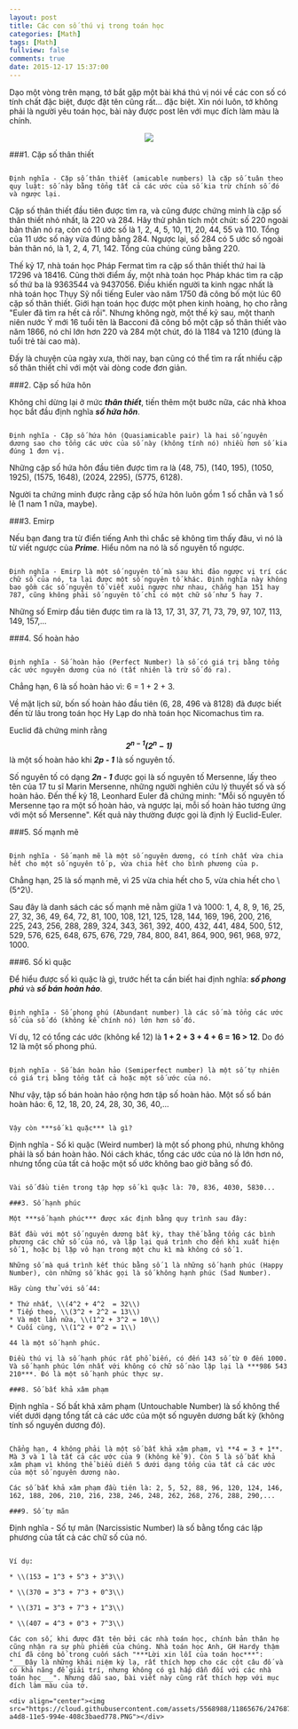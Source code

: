 ```yaml
---
layout: post
title: Các con số thú vị trong toán học
categories: [Math]
tags: [Math]
fullview: false
comments: true
date: 2015-12-17 15:37:00
---
```


Dạo một vòng trên mạng, tớ bắt gặp một bài khá thú vị nói về các con số có tính chất đặc biệt, được đặt tên cũng rất... đặc biệt. Xin nói luôn, tớ không phải là người yêu toán học, bài này được post lên với mục đích làm màu là chính.

<div align="center"><img src="https://cloud.githubusercontent.com/assets/5568988/11865676/247687b0-a4d8-11e5-994e-408c3baed778.PNG"></div>

###1. Cặp số thân thiết

```

Định nghĩa - Cặp số thân thiết (amicable numbers) là cặp số tuân theo quy luật: số này bằng tổng tất cả các ước của số kia trừ chính số đó và ngược lại.

```

Cặp số thân thiết đầu tiên được tìm ra, và cũng được chứng minh là cặp số thân thiết nhỏ nhất, là 220 và 284. Hãy thử phân tích một chút: số 220 ngoài bản thân nó ra, còn có 11 ước số là 1, 2, 4, 5, 10, 11, 20, 44, 55 và 110. Tổng của 11 ước số này vừa đúng bằng 284. Ngược lại, số 284 có 5 ước số ngoài bản thân nó, là 1, 2, 4, 71, 142. Tổng của chúng cũng bằng 220.

Thế kỷ 17, nhà toán học Pháp Fermat tìm ra cặp số thân thiết thứ hai là 17296 và 18416. Cũng thời điểm ấy, một nhà toán học Pháp khác tìm ra cặp số thứ ba là 9363544 và 9437056. Điều khiến người ta kinh ngạc nhất là nhà toán học Thụy Sỹ nổi tiếng Euler vào năm 1750 đã công bố một lúc 60 cặp số thân thiết. Giới hạn toán học được một phen kinh hoàng, họ cho rằng  "Euler đã tìm ra hết cả rồi". Nhưng không ngờ, một thế kỷ sau, một thanh niên nước Ý mới 16 tuổi tên là Bacconi đã công bố một cặp số thân thiết vào năm 1866, nó chỉ lớn hơn 220 và 284 một chút, đó là 1184 và 1210 (đúng là tuổi trẻ tài cao mà).

Đấy là chuyện của ngày xưa, thời nay, bạn cũng có thể tìm ra rất nhiều cặp số thân thiết chỉ với một vài dòng code đơn giản.

###2. Cặp số hứa hôn

Không chỉ dừng lại ở mức ***thân thiết***, tiến thêm một bước nữa, các nhà khoa học bắt đầu định nghĩa ***số hứa hôn***.

```

Định nghĩa - Cặp số hứa hôn (Quasiamicable pair) là hai số nguyên dương sao cho tổng các ước của số này (không tính nó) nhiều hơn số kia đúng 1 đơn vị.

```

Những cặp số hứa hôn đầu tiên được tìm ra là (48, 75), (140, 195), (1050, 1925), (1575, 1648), (2024, 2295), (5775, 6128).

Người ta chứng minh được rằng cặp số hứa hôn luôn gồm 1 số chẵn và 1 số lẻ (1 nam 1 nữa, maybe).

###3. Emirp

Nếu bạn đang tra từ điển tiếng Anh thì chắc sẽ không tìm thấy đâu, vì nó là từ viết ngược của ***Prime***. Hiểu nôm na nó là số nguyên tố ngược.

```

Định nghĩa - Emirp là một số nguyên tố mà sau khi đảo ngược vị trí các chữ số của nó, ta lại được một số nguyên tố khác. Định nghĩa này không bao gồm các số nguyên tố viết xuôi ngược như nhau, chẳng hạn 151 hay 787, cũng không phải số nguyên tố chỉ có một chữ số như 5 hay 7.

```

Những số Emirp đầu tiên được tìm ra là 13, 17, 31, 37, 71, 73, 79, 97, 107, 113, 149, 157,...

###4. Số hoàn hảo

```

Định nghĩa - Số hoàn hảo (Perfect Number) là số có giá trị bằng tổng các ước nguyên dương của nó (tất nhiên là trừ số đó ra).

```

Chẳng hạn, 6 là số hoàn hảo vì: 6 = 1 + 2 + 3.

Về mặt lịch sử, bốn số hoàn hảo đầu tiên (6, 28, 496 và 8128) đã được biết đến từ lâu trong toán học Hy Lạp do nhà toán học Nicomachus tìm ra.

Euclid đã chứng minh rằng ***$$2^{n-1}(2^n - 1)$$*** là một số hoàn hảo khi ***2p - 1*** là số nguyên tố.

Số nguyên tố có dạng ***2n - 1*** được gọi là số nguyên tố Mersenne, lấy theo tên của 17 tu sĩ Marin Mersenne, những người nghiên cứu lý thuyết số và số hoàn hảo. Đến thế kỷ 18, Leonhard Euler đã chứng minh: "Mỗi số nguyên tố Mersenne tạo ra một số hoàn hảo, và ngược lại, mỗi số hoàn hảo tương ứng với một số Mersenne". Kết quả này thường được gọi là định lý Euclid-Euler.

###5. Số mạnh mẽ

```Math

Định nghĩa - Số mạnh mẽ là một số nguyên dương, có tính chất vừa chia hết cho một số nguyên tố p, vừa chia hết cho bình phương của p.

```

Chẳng hạn, 25 là số mạnh mẽ, vì 25 vừa chia hết cho 5, vừa chia hết cho \\(5^2\\).

Sau đây là danh sách các số mạnh mẽ nằm giữa 1 và 1000: 1, 4, 8, 9, 16, 25, 27, 32, 36, 49, 64, 72, 81, 100, 108, 121, 125, 128, 144, 169, 196, 200, 216, 225, 243, 256, 288, 289, 324, 343, 361, 392, 400, 432, 441, 484, 500, 512, 529, 576, 625, 648, 675, 676, 729, 784, 800, 841, 864, 900, 961, 968, 972, 1000.

###6. Số kì quặc

Để hiểu được số kì quặc là gì, trước hết ta cần biết hai định nghĩa: ***số phong phú*** và ***số bán hoàn hảo***.

```

Định nghĩa - Số phong phú (Abundant number) là các số mà tổng các ước số của số đó (không kể chính nó) lớn hơn số đó.

```

Ví dụ, 12 có tổng các ước (không kể 12) là **1 + 2 + 3 + 4 + 6 = 16 > 12**. Do đó 12 là một số phong phú.

```

Định nghĩa - Số bán hoàn hảo (Semiperfect number) là một số tự nhiên có giá trị bằng tổng tất cả hoặc một số ước của nó.

```

Như vậy, tập số bán hoàn hảo rộng hơn tập số hoàn hảo. Một số số bán hoàn hảo: 6, 12, 18, 20, 24, 28, 30, 36, 40,...

```

Vậy còn ***số kì quặc*** là gì?

```

Định nghĩa - Số kì quặc (Weird number) là một số phong phú, nhưng không phải là số bán hoàn hảo. Nói cách khác, tổng các ước của nó là lớn hơn nó, nhưng tổng của tất cả hoặc một số ước không bao giờ bằng số đó.

```

Vài số đầu tiên trong tập hợp số kì quặc là: 70, 836, 4030, 5830...

###3. Số hạnh phúc

Một ***số hạnh phúc*** được xác định bằng quy trình sau đây:

Bắt đầu với một số nguyên dương bất kỳ, thay thế bằng tổng các bình phương các chữ số của nó, và lặp lại quá trình cho đến khi xuất hiện số 1, hoặc bị lặp vô hạn trong một chu kì mà không có số 1.

Những số mà quá trình kết thúc bằng số 1 là những số hạnh phúc (Happy Number), còn những số khác gọi là số không hạnh phúc (Sad Number).

Hãy cùng thử với số 44:

* Thứ nhất, \\(4^2 + 4^2  = 32\\)
* Tiếp theo, \\(3^2 + 2^2 = 13\\)
* Và một lần nữa, \\(1^2 + 3^2 = 10\\)
* Cuối cùng, \\(1^2 + 0^2 = 1\\)

44 là một số hạnh phúc.

Điều thú vị là số hạnh phúc rất phổ biến, có đến 143 số từ 0 đến 1000. Và số hạnh phúc lớn nhất với không có chữ số nào lặp lại là ***986 543 210***. Đó là một số hạnh phúc thực sự.

###8. Số bất khả xâm phạm

```

Định nghĩa - Số bất khả xâm phạm (Untouchable Number) là số không thể viết dưới dạng tổng tất cả các ước của một số nguyên dương bất kỳ (không tính số nguyên dương đó).

```

Chẳng hạn, 4 không phải là một số bất khả xâm phạm, vì **4 = 3 + 1**. Mà 3 và 1 là tất cả các ước của 9 (không kể 9). Còn 5 là số bất khả xâm phạm vì không thể biểu diễn 5 dưới dạng tổng của tất cả các ước của một số nguyên dương nào.

Các số bất khả xâm phạm đầu tiên là: 2, 5, 52, 88, 96, 120, 124, 146, 162, 188, 206, 210, 216, 238, 246, 248, 262, 268, 276, 288, 290,...

###9. Số tự mãn

```

Định nghĩa - Số tự mãn (Narcissistic Number) là số bằng tổng các lập phương của tất cả các chữ số của nó.

```

Ví dụ:

* \\(153 = 1^3 + 5^3 + 3^3\\)

* \\(370 = 3^3 + 7^3 + 0^3\\)

* \\(371 = 3^3 + 7^3 + 1^3\\)

* \\(407 = 4^3 + 0^3 + 7^3\\)

Các con số, khi được đặt tên bởi các nhà toán học, chính bản thân họ cũng nhận ra sự phù phiếm của chúng. Nhà toán học Anh, GH Hardy thậm chí đã công bố trong cuốn sách "***Lời xin lỗi của toán học***": "___Đây là những khái niệm kỳ lạ, rất thích hợp cho các cột câu đố và có khả năng để giải trí, nhưng không có gì hấp dẫn đối với các nhà toán học___". Nhưng dẫu sao, bài viết này cũng rất thích hợp với mục đích làm màu của tớ.

<div align="center"><img src="https://cloud.githubusercontent.com/assets/5568988/11865676/247687b0-a4d8-11e5-994e-408c3baed778.PNG"></div>
